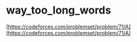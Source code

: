 # way_too_long_words

[https://codeforces.com/problemset/problem/71/A](https://codeforces.com/problemset/problem/71/A)

